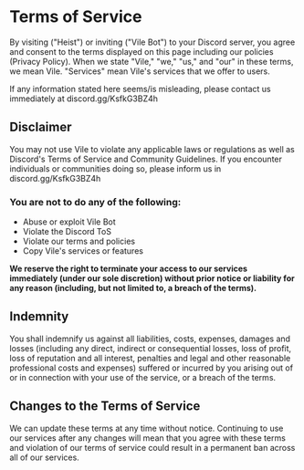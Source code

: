 # Terms of Service

By visiting ("Heist") or inviting ("Vile Bot") to your Discord server, you agree and consent to the terms displayed on this page including our policies (Privacy Policy). When we state "Vile," "we," "us," and "our" in these terms, we mean Vile. "Services" mean Vile's services that we offer to users.

If any information stated here seems/is misleading, please contact us immediately at discord.gg/KsfkG3BZ4h

## Disclaimer

You may not use Vile to violate any applicable laws or regulations as well as Discord's Terms of Service and Community Guidelines. If you encounter individuals or communities doing so, please inform us in discord.gg/KsfkG3BZ4h

### You are not to do any of the following:

- Abuse or exploit Vile Bot
- Violate the Discord ToS
- Violate our terms and policies
- Copy Vile's services or features


**We reserve the right to terminate your access to our services immediately (under our sole discretion) without prior notice or liability for any reason (including, but not limited to, a breach of the terms).**

## Indemnity

You shall indemnify us against all liabilities, costs, expenses, damages and losses (including any direct, indirect or consequential losses, loss of profit, loss of reputation and all interest, penalties and legal and other reasonable professional costs and expenses) suffered or incurred by you arising out of or in connection with your use of the service, or a breach of the terms.

## Changes to the Terms of Service

We can update these terms at any time without notice. Continuing to use our services after any changes will mean that you agree with these terms and violation of our terms of service could result in a permanent ban across all of our services.
